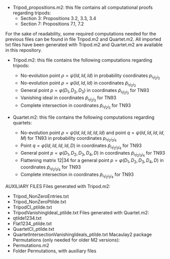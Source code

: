 * Tripod_propositions.m2: this file contains all computational proofs regarding tripods:
  * Section 3: Propositions 3.2, 3.3, 3.4
  * Section 7: Propositions 7.1, 7.2

For the sake of readability, some required computations needed for the previous files can be found in file Tripod.m2 and Quartet.m2. All imported txt files have been generated with Tripod.m2 and Quartet.m2 are available in this repository.

* Tripod.m2: this file contains the following computations regarding tripods:
  * No-evolution point $\rho=\psi(Id,Id,Id)$ in probability coordinates $p_{i_1i_2i_3}$
  * No-evolution point $\rho=\varphi(Id,Id,Id)$ in coordinates $\tilde{p}_{i_1i_2i_3}$
  * General point $p=\varphi(D_1,D_2,D_3)$ in coordinates $\tilde{p}_{i_1i_2i_3}$ for TN93
  * Vanishing ideal in coordinates $\tilde{p}_{i_1i_2i_3}$ for TN93
  * Complete intersection in coordinates $\tilde{p}_{i_1i_2i_3}$ for TN93

* Quartet.m2: this file contains the following computations regarding quartets:
  * No-evolution point $\rho=\psi(Id,Id,Id,Id,Id)$ and point $q=\psi(Id,Id,Id,Id,M)$ for TN93 in probability coordinates $p_{i_1i_2i_3i_4}$
  * Point $q=\varphi(Id,Id,Id,Id,D)$ in coordinates $\tilde{p}_{i_1i_2i_3i_4}$ for TN93
  * General point $p=\varphi(D_1,D_2,D_3,D_4,D)$ in coordinates $\tilde{p}_{i_1i_2i_3i_4}$ for TN93
  * Flattening matrix 12|34 for a general point $p=\varphi(D_1,D_2,D_3,D_4,D)$ in coordinates $\tilde{p}_{i_1i_2i_3i_4}$ for TN93
  * Complete intersection in coordinates $\tilde{p}_{i_1i_2i_3i_4}$ for TN93

AUXILIARY FILES
Files generated with Tripod.m2:
 * Tripod_NonZeroEntries.txt
 * Tripod_NonZeroPtilde.txt
 * TripodCI_ptilde.txt
 * TripodVanishingIdeal_ptilde.txt
Files generated with Quartet.m2:
 * qtilde1234.txt
 * Flat1234_ptilde.txt
 * QuartetCI_ptilde.txt
 * QuartetIntersectionVanishingIdeals_ptilde.txt
Macaulay2 package Permutations (only needed for older M2 versions):
 * Permutations.m2
 * Folder Permutations, with auxiliary files 

